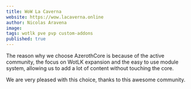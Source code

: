 ```yaml
---
title: WoW La Caverna
website: https://wow.lacaverna.online
author: Nicolas Aravena
image:
tags: wotlk pve pvp custom-addons
published: true
---
```


The reason why we choose AzerothCore is because of the active community, the focus on WotLK expansion and the easy to use module system, allowing us to add a lot of content without touching the core.

We are very pleased with this choice, thanks to this awesome community.
